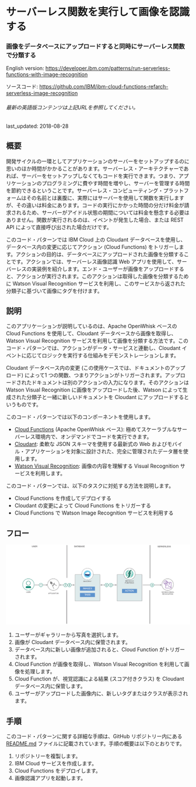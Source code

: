 # サーバーレス関数を実行して画像を認識する

### 画像をデータベースにアップロードすると同時にサーバーレス関数で分類する

English version: https://developer.ibm.com/patterns/run-serverless-functions-with-image-recognition

ソースコード: https://github.com/IBM/ibm-cloud-functions-refarch-serverless-image-recognition

###### 最新の英語版コンテンツは上記URLを参照してください。
last_updated:	2018-08-28

 
## 概要

開発サイクルの一環としてアプリケーションのサーバーをセットアップするのに思いのほか時間がかかることがあります。サーバーレス・アーキテクチャーであれば、サーバーをセットアップしなくてもコードを実行できます。つまり、アプリケーションのプログラミングに費やす時間を増やし、サーバーを管理する時間を節約できるということです。サーバーレス・コンピューティング・プラットフォームはその名前とは裏腹に、実際にはサーバーを使用して関数を実行しますが、その違いは料金にあります。コードの実行にかかった時間の分だけ料金が請求されるため、サーバーがアイドル状態の期間については料金を懸念する必要はありません。関数が実行されるのは、イベントが発生した場合、または REST API によって直接呼び出された場合だけです。

このコード・パターンでは IBM Cloud 上の Cloudant データベースを使用し、データベース内の変更に応じてアクション (Cloud Functions) をトリガーします。アクションの目的は、データベースにアップロードされた画像を分類することです。アクションでは、サーバーレス画像認識 Web アプリを使用して、サーバーレスの実装例を紹介します。エンド・ユーザーが画像をアップロードすると、アクションが実行されます。このアクションは取得した画像を分類するために Watson Visual Recognition サービスを利用し、このサービスから返された分類子に基づいて画像にタグを付けます。

## 説明

このアプリケーションが説明しているのは、Apache OpenWhisk ベースの Cloud Functions を使用して、Cloudant データベースから画像を取得し、Watson Visual Recognition サービスを利用して画像を分類する方法です。このコード・パターンでは、アクションがデータ・サービスと連動し、Cloudant イベントに応じてロジックを実行する仕組みをデモンストレーションします。

Cloudant データベース内の変更 (この使用ケースでは、ドキュメントのアップロード) によって1 つの関数、つまりアクションがトリガーされます。アップロードされたドキュメントは別のアクションの入力になります。そのアクションは Watson Visual Recognition に画像をアップロードした後、Watson によって生成された分類子と一緒に新しいドキュメントを Cloudant にアップロードするというものです。

このコード・パターンでは以下のコンポーネントを使用します。

* [Cloud Functions](https://cloud.ibm.com/docs/openwhisk/index.html#getting-started-with-openwhisk) (Apache OpenWhisk ベース): 極めてスケーラブルなサーバーレス環境内で、オンデマンドでコードを実行できます。
* [Cloudant](https://cloud.ibm.com/catalog/services/cloudant?cm_sp=ibmdev-_-developer-patterns-_-cloudreg): 柔軟な JSON スキーマを使用する最新式の Web およびモバイル・アプリケーションを対象に設計された、完全に管理されたデータ層を使用します。
* [Watson Visual Recognition](https://www.ibm.com/jp-ja/cloud/watson-visual-recognition): 画像の内容を理解する Visual Recognition サービスを利用します。<!--視覚概念のタグを画像に付け、人間の顔を検出し、年齢と性別を概算して、画像の集まりの中から同様の画像を見つけます。-->

このコード・パターンでは、以下のタスクに対処する方法を説明します。

* Cloud Functions を作成してデプロイする
* Cloudant の変更によって Cloud Functions をトリガーする
* Cloud Functions で Watson Image Recognition サービスを利用する

## フロー

![フロー](./images/serverless-image-recognition-arch.png)

1. ユーザーがギャラリーから写真を選択します。
2. 画像が Cloudant データベース内に保管されます。
3. データベース内に新しい画像が追加されると、Cloud Function がトリガーされます。
4. Cloud Function が画像を取得し、Watson Visual Recognition を利用して画像を処理します。
5. Cloud Function が、視覚認識による結果 (スコア付きクラス) を Cloudant データベース内に保管します。
6. ユーザーがアップロードした画像内に、新しいタグまたはクラスが表示されます。

## 手順

このコード・パターンに関する詳細な手順は、GitHub リポジトリー内にある [README.md](https://github.com/IBM/ibm-cloud-functions-refarch-serverless-image-recognition/blob/master/README.md) ファイルに記載されています。手順の概要は以下のとおりです。

1. リポジトリーを複製します。
2. IBM Cloud サービスを作成します。
3. Cloud Functions をデプロイします。
4. 画像認識アプリを起動します。
